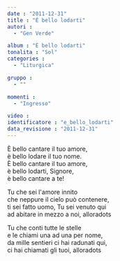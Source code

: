 ```yaml
---
date : "2011-12-31"
title : "È bello lodarti"
autori : 
  - "Gen Verde"

album : "È bello lodarti"
tonalita : "Sol"
categories : 
  - "Liturgica"

gruppo : 
  - ""

momenti : 
  - "Ingresso"

video : 
identificatore : "e_bello_lodarti"
data_revisione : "2011-12-31"
---
```

  
  
 È bello cantare il tuo amore,  
 è bello lodare il tuo nome.  
 È bello cantare il tuo amore,  
è bello lodarti, Signore,  
è bello cantare a te!  
  
  
  
Tu che sei l'amore innito  
che neppure il cielo può contenere,  
ti sei fatto uomo, Tu sei venuto qui  
ad abitare in mezzo a noi, alloradots    
  
  
  
Tu che conti tutte le stelle  
e le chiami una ad una per nome,  
da mille sentieri ci hai radunati qui,  
ci hai chiamati gli tuoi, alloradots   
  
  
  
